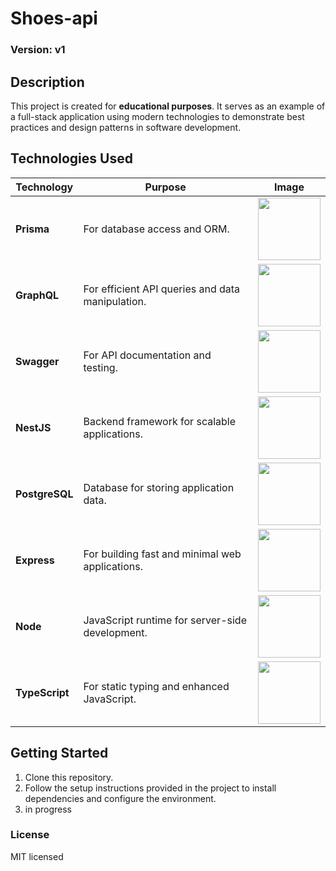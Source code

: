 # Shoes-api

### Version: v1

## Description

This project is created for **educational purposes**. It serves as an example of a full-stack application using modern technologies to demonstrate best practices and design patterns in software development.

## Technologies Used

| Technology     | Purpose                                          | Image                                     |
| -------------- | ------------------------------------------------ | ----------------------------------------- |
| **Prisma**     | For database access and ORM.                     | <img src="https://cf-assets.www.cloudflare.com/slt3lc6tev37/4WJkWMYGkEpa05B0hyL88E/91dd67e91752d39d94b60cdcdfdc287d/prismalogo-freelogovectors.net_.png" width="100"> |
| **GraphQL**    | For efficient API queries and data manipulation. | <img src="https://cdn.prod.website-files.com/64233a8baf1eba1d72a641d4/659556900fa031fbb25312f6_graphql.png" width="100"> |
| **Swagger**    | For API documentation and testing.               | <img src="https://miro.medium.com/v2/resize:fit:818/1*zc-LgogGtr7fFHF9e1M8wA.png" width="100"> |
| **NestJS**     | Backend framework for scalable applications.     | <img src="https://upload.wikimedia.org/wikipedia/commons/thumb/3/37/NestJS-logo-wordmark.svg/1200px-NestJS-logo-wordmark.svg.png" width="100"> |
| **PostgreSQL** | Database for storing application data.           | <img src="https://miro.medium.com/v2/resize:fit:1220/0*epnKnkKuLx2RAajt" width="100"> |
| **Express**    | For building fast and minimal web applications.  | <img src="https://cdn.buttercms.com/2q5r816LTo2uE9j7Ntic" width="100"> |
| **Node**       | JavaScript runtime for server-side development.  | <img src="https://blog.42mate.com/wp-content/uploads/2016/08/Node-js-Logo.png" width="100"> |
| **TypeScript** | For static typing and enhanced JavaScript.       | <img src="https://runcode-app-public.s3.amazonaws.com/images/typescript-online-editor-compiler.original.png" width="100"> |



## Getting Started

1. Clone this repository.
2. Follow the setup instructions provided in the project to install dependencies and configure the environment.
3. in progress


### License

MIT licensed
